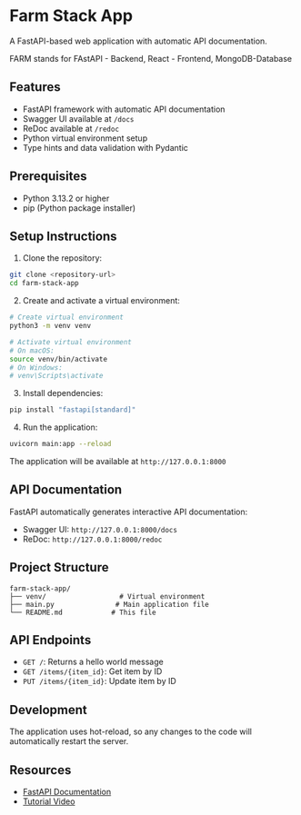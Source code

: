 # Farm Stack App

A FastAPI-based web application with automatic API documentation.

FARM stands for FAstAPI - Backend, React - Frontend, MongoDB-Database

## Features

- FastAPI framework with automatic API documentation
- Swagger UI available at `/docs`
- ReDoc available at `/redoc`
- Python virtual environment setup
- Type hints and data validation with Pydantic

## Prerequisites

- Python 3.13.2 or higher
- pip (Python package installer)

## Setup Instructions

1. Clone the repository:
```bash
git clone <repository-url>
cd farm-stack-app
```

2. Create and activate a virtual environment:
```bash
# Create virtual environment
python3 -m venv venv

# Activate virtual environment
# On macOS:
source venv/bin/activate
# On Windows:
# venv\Scripts\activate
```

3. Install dependencies:
```bash
pip install "fastapi[standard]"
```

4. Run the application:
```bash
uvicorn main:app --reload
```

The application will be available at `http://127.0.0.1:8000`

## API Documentation

FastAPI automatically generates interactive API documentation:

- Swagger UI: `http://127.0.0.1:8000/docs`
- ReDoc: `http://127.0.0.1:8000/redoc`

## Project Structure

```
farm-stack-app/
├── venv/                  # Virtual environment
├── main.py               # Main application file
└── README.md            # This file
```

## API Endpoints

- `GET /`: Returns a hello world message
- `GET /items/{item_id}`: Get item by ID
- `PUT /items/{item_id}`: Update item by ID

## Development

The application uses hot-reload, so any changes to the code will automatically restart the server.

## Resources

- [FastAPI Documentation](https://fastapi.tiangolo.com/)
- [Tutorial Video](https://www.youtube.com/watch?v=PWG7NlUDVaA) 